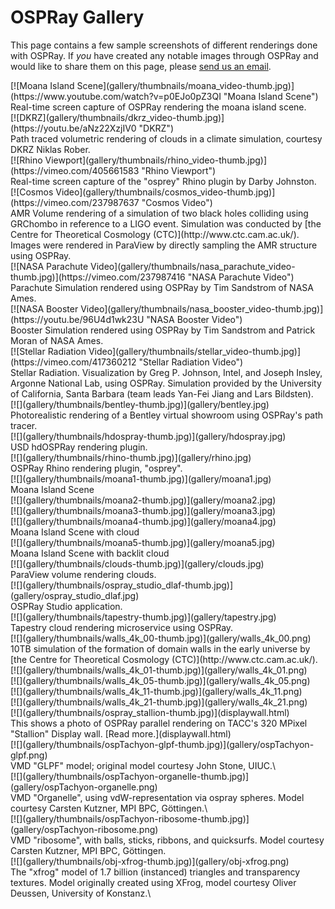 OSPRay Gallery
==============

This page contains a few sample screenshots of different renderings done
with OSPRay. If *you* have created any notable images through OSPRay
and would like to share them on this page, please [send us an
email](mailto:ospray@googlegroups.com).

<div class="gallery">

<div class="exhibit">
[![Moana Island Scene](gallery/thumbnails/moana_video-thumb.jpg)](https://www.youtube.com/watch?v=p0EJo0pZ3QI "Moana Island Scene")
<div class="caption">
Real-time screen capture of OSPRay rendering the moana island scene.
</div>
</div>

<div class="exhibit">
[![DKRZ](gallery/thumbnails/dkrz_video-thumb.jpg)](https://youtu.be/aNz22XzjIV0 "DKRZ")
<div class="caption">
Path traced volumetric rendering of clouds in a climate simulation,
courtesy DKRZ Niklas Rober.
</div>
</div>

<div class="exhibit">
[![Rhino Viewport](gallery/thumbnails/rhino_video-thumb.jpg)](https://vimeo.com/405661583 "Rhino Viewport")
<div class="caption">
Real-time screen capture of the "osprey" Rhino plugin by Darby Johnston.
</div>
</div>

<div class="exhibit">
[![Cosmos Video](gallery/thumbnails/cosmos_video-thumb.jpg)](https://vimeo.com/237987637 "Cosmos Video")
<div class="caption">
AMR Volume rendering of a simulation of two black holes colliding using
GRChombo in reference to a LIGO event.  Simulation was conducted by [the
Centre for Theoretical Cosmology (CTC)](http://www.ctc.cam.ac.uk/).
Images were rendered in ParaView by directly sampling the AMR structure
using OSPRay.
</div>
</div>

<div class="exhibit">
[![NASA Parachute Video](gallery/thumbnails/nasa_parachute_video-thumb.jpg)](https://vimeo.com/237987416 "NASA Parachute Video")
<div class="caption">
Parachute Simulation rendered using OSPRay by Tim Sandstrom of NASA
Ames.
</div>
</div>

<div class="exhibit">
[![NASA Booster Video](gallery/thumbnails/nasa_booster_video-thumb.jpg)](https://youtu.be/96U4d1wk23U "NASA Booster Video")
<div class="caption">
Booster Simulation rendered using OSPRay by Tim Sandstrom and Patrick
Moran of NASA Ames.
</div>
</div>

<div class="exhibit">
[![Stellar Radiation Video](gallery/thumbnails/stellar_video-thumb.jpg)](https://vimeo.com/417360212 "Stellar Radiation Video")
<div class="caption">
Stellar Radiation. Visualization by Greg P. Johnson, Intel, and Joseph
Insley, Argonne National Lab, using OSPRay. Simulation provided by the
University of California, Santa Barbara (team leads Yan-Fei Jiang and
Lars Bildsten).
</div>
</div>

<div class="exhibit">
[![](gallery/thumbnails/bentley-thumb.jpg)](gallery/bentley.jpg)
<div class="caption">
Photorealistic rendering of a Bentley virtual showroom using OSPRay's
path tracer.
</div>
</div>

<div class="exhibit">
[![](gallery/thumbnails/hdospray-thumb.jpg)](gallery/hdospray.jpg)
<div class="caption">
USD hdOSPRay rendering plugin.
</div>
</div>

<div class="exhibit">
[![](gallery/thumbnails/rhino-thumb.jpg)](gallery/rhino.jpg)
<div class="caption">
OSPRay Rhino rendering plugin, "osprey".
</div>
</div>

<div class="exhibit">
[![](gallery/thumbnails/moana1-thumb.jpg)](gallery/moana1.jpg)
<div class="caption">
Moana Island Scene
</div>
</div>

<div class="exhibit">
[![](gallery/thumbnails/moana2-thumb.jpg)](gallery/moana2.jpg)
<div class="caption">
</div>
</div>

<div class="exhibit">
[![](gallery/thumbnails/moana3-thumb.jpg)](gallery/moana3.jpg)
<div class="caption">
</div>
</div>

<div class="exhibit">
[![](gallery/thumbnails/moana4-thumb.jpg)](gallery/moana4.jpg)
<div class="caption">
Moana Island Scene with cloud
</div>
</div>

<div class="exhibit">
[![](gallery/thumbnails/moana5-thumb.jpg)](gallery/moana5.jpg)
<div class="caption">
Moana Island Scene with backlit cloud
</div>
</div>

<div class="exhibit">
[![](gallery/thumbnails/clouds-thumb.jpg)](gallery/clouds.jpg)
<div class="caption">
ParaView volume rendering clouds.
</div>
</div>

<div class="exhibit">
[![](gallery/thumbnails/ospray_studio_dlaf-thumb.jpg)](gallery/ospray_studio_dlaf.jpg)
<div class="caption">
OSPRay Studio application.
</div>
</div>

<div class="exhibit">
[![](gallery/thumbnails/tapestry-thumb.jpg)](gallery/tapestry.jpg)
<div class="caption">
Tapestry cloud rendering microservice using OSPRay.
</div>
</div>

<div class="exhibit">
[![](gallery/thumbnails/walls_4k_00-thumb.jpg)](gallery/walls_4k_00.png)
<div class="caption">
10TB simulation of the formation of domain walls in the early universe by
[the Centre for Theoretical Cosmology (CTC)](http://www.ctc.cam.ac.uk/).
</div>
</div>

<div class="exhibit">
[![](gallery/thumbnails/walls_4k_01-thumb.jpg)](gallery/walls_4k_01.png)
<div class="caption">
</div>
</div>

<div class="exhibit">
[![](gallery/thumbnails/walls_4k_05-thumb.jpg)](gallery/walls_4k_05.png)
<div class="caption">
</div>
</div>

<div class="exhibit">
[![](gallery/thumbnails/walls_4k_11-thumb.jpg)](gallery/walls_4k_11.png)
<div class="caption">
</div>
</div>

<div class="exhibit">
[![](gallery/thumbnails/walls_4k_21-thumb.jpg)](gallery/walls_4k_21.png)
<div class="caption">
</div>
</div>

<div class="exhibit">
[![](gallery/thumbnails/ospray_stallion-thumb.jpg)](displaywall.html)
<div class="caption">
This shows a photo of OSPRay parallel rendering on TACC's 320 MPixel
"Stallion" Display wall.  [Read more.](displaywall.html)
</div>
</div>

<div class="exhibit">
[![](gallery/thumbnails/ospTachyon-glpf-thumb.jpg)](gallery/ospTachyon-glpf.png)
<div class="caption">
VMD "GLPF" model; original model courtesy John Stone, UIUC.\
</div>
</div>

<div class="exhibit">
[![](gallery/thumbnails/ospTachyon-organelle-thumb.jpg)](gallery/ospTachyon-organelle.png)
<div class="caption">
VMD "Organelle", using vdW-representation via ospray spheres. Model
courtesy Carsten Kutzner, MPI BPC, Göttingen.\
</div>
</div>

<div class="exhibit">
[![](gallery/thumbnails/ospTachyon-ribosome-thumb.jpg)](gallery/ospTachyon-ribosome.png)
<div class="caption">
VMD "ribosome", with balls, sticks, ribbons, and quicksurfs. Model
courtesy Carsten Kutzner, MPI BPC, Göttingen.
</div>
</div>

<div class="exhibit">
[![](gallery/thumbnails/obj-xfrog-thumb.jpg)](gallery/obj-xfrog.png)
<div class="caption">
The "xfrog" model of 1.7 billion (instanced) triangles and transparency
textures. Model originally created using XFrog, model courtesy Oliver
Deussen, University of Konstanz.\
</div>
</div>

</div>

